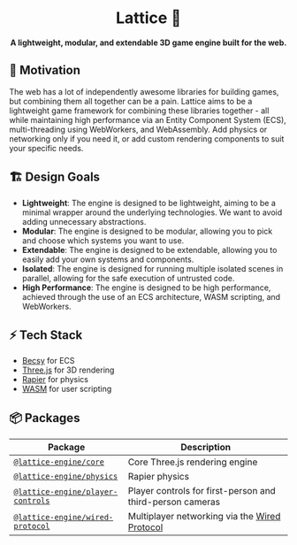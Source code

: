 <div align="center">
  <h1>Lattice 💎</h1>
  <strong>A lightweight, modular, and extendable 3D game engine built for the web.</strong>
</div>

## 🤔 Motivation

The web has a lot of independently awesome libraries for building games, but combining them all together can be a pain. Lattice aims to be a lightweight game framework for combining these libraries together - all while maintaining high performance via an Entity Component System (ECS), multi-threading using WebWorkers, and WebAssembly. Add physics or networking only if you need it, or add custom rendering components to suit your specific needs.

## 🏗️ Design Goals

- **Lightweight**: The engine is designed to be lightweight, aiming to be a minimal wrapper around the underlying technologies. We want to avoid adding unnecessary abstractions.
- **Modular**: The engine is designed to be modular, allowing you to pick and choose which systems you want to use.
- **Extendable**: The engine is designed to be extendable, allowing you to easily add your own systems and components.
- **Isolated**: The engine is designed for running multiple isolated scenes in parallel, allowing for the safe execution of untrusted code.
- **High Performance**: The engine is designed to be high performance, achieved through the use of an ECS architecture, WASM scripting, and WebWorkers.

## ⚡ Tech Stack

- [Becsy](https://lastolivegames.github.io/becsy/guide/introduction.html) for ECS
- [Three.js](https://threejs.org/) for 3D rendering
- [Rapier](https://rapier.rs/) for physics
- [WASM](https://webassembly.org/) for user scripting

## 📦 Packages

| Package                                                         | Description                                                                             |
| --------------------------------------------------------------- | --------------------------------------------------------------------------------------- |
| [`@lattice-engine/core`](./packages/core)                       | Core Three.js rendering engine                                                          |
| [`@lattice-engine/physics`](./packages/physics)                 | Rapier physics                                                                          |
| [`@lattice-engine/player-controls`](./packages/player-controls) | Player controls for first-person and third-person cameras                               |
| [`@lattice-engine/wired-protocol`](./packages/wired-protocol)   | Multiplayer networking via the [Wired Protocol](https://github.com/wired-protocol/spec) |
